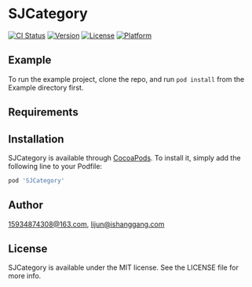 # SJCategory

[![CI Status](https://img.shields.io/travis/15934874308@163.com/SJCategory.svg?style=flat)](https://travis-ci.org/15934874308@163.com/SJCategory)
[![Version](https://img.shields.io/cocoapods/v/SJCategory.svg?style=flat)](https://cocoapods.org/pods/SJCategory)
[![License](https://img.shields.io/cocoapods/l/SJCategory.svg?style=flat)](https://cocoapods.org/pods/SJCategory)
[![Platform](https://img.shields.io/cocoapods/p/SJCategory.svg?style=flat)](https://cocoapods.org/pods/SJCategory)

## Example

To run the example project, clone the repo, and run `pod install` from the Example directory first.

## Requirements

## Installation

SJCategory is available through [CocoaPods](https://cocoapods.org). To install
it, simply add the following line to your Podfile:

```ruby
pod 'SJCategory'
```

## Author

15934874308@163.com, lijun@ishanggang.com

## License

SJCategory is available under the MIT license. See the LICENSE file for more info.
